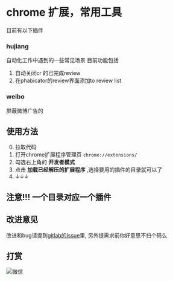 # chrome 扩展，常用工具

目前有以下插件
### hujiang

自动化工作中遇到的一些常见场景
目前功能包括
1. 自动关闭cr 的已完成review
2. 在phabicator的review界面添加to review list

### weibo

屏蔽微博广告的

## 使用方法

0. 拉取代码
1. 打开chrome扩展程序管理页 `chrome://extensions/`
2. 勾选右上角的 **开发者模式**
3. 点击 **加载已经解压的扩展程序** ,选择要用的插件的目录就可以了
4. ↓↓↓ 

## 注意!!! 一个目录对应一个插件


## 改进意见

改进和bug请提到[gitlab的Issue](https://gitlab.yeshj.com/ebase/chrome-extension/issues)里,
另外提需求前你好意思不扫个码么

## 打赏

![微信](https://gitlab.yeshj.com/ebase/chrome-extension/raw/master/QRCode.png)
